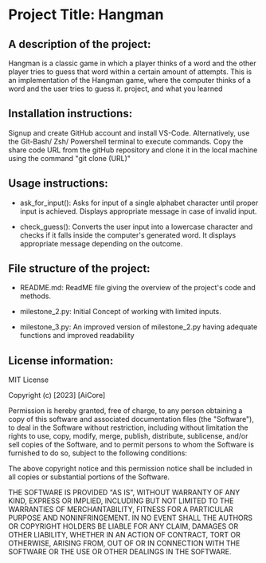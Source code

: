 # Project Title: Hangman

## A description of the project:

Hangman is a classic game in which a player thinks of a word and the other player tries to guess that word within a certain amount of attempts.
This is an implementation of the Hangman game, where the computer thinks of a word and the user tries to guess it.  project, and what you learned

## Installation instructions:

Signup and create GitHub account and install VS-Code. Alternatively, use the Git-Bash/ Zsh/ Powershell terminal to execute commands.
Copy the share code URL from the gitHub repository and clone it in the local machine using the command "git clone (URL)" 

## Usage instructions:

- ask_for_input(): Asks for input of a single alphabet character until proper input is achieved. Displays appropriate message in case of invalid input.

- check_guess(): Converts the user input into a lowercase character and checks if it falls inside the computer's generated word. It displays appropriate message depending on the outcome. 

## File structure of the project:

- README.md: ReadME file giving the overview of the project's code and methods.

- milestone_2.py: Initial Concept of working with limited inputs.

- milestone_3.py: An improved version of milestone_2.py having adequate functions and improved readability 

## License information:

MIT License

Copyright (c) [2023] [AiCore]

Permission is hereby granted, free of charge, to any person obtaining a copy
of this software and associated documentation files (the "Software"), to deal
in the Software without restriction, including without limitation the rights
to use, copy, modify, merge, publish, distribute, sublicense, and/or sell
copies of the Software, and to permit persons to whom the Software is
furnished to do so, subject to the following conditions:

The above copyright notice and this permission notice shall be included in all
copies or substantial portions of the Software.

THE SOFTWARE IS PROVIDED "AS IS", WITHOUT WARRANTY OF ANY KIND, EXPRESS OR
IMPLIED, INCLUDING BUT NOT LIMITED TO THE WARRANTIES OF MERCHANTABILITY,
FITNESS FOR A PARTICULAR PURPOSE AND NONINFRINGEMENT. IN NO EVENT SHALL THE
AUTHORS OR COPYRIGHT HOLDERS BE LIABLE FOR ANY CLAIM, DAMAGES OR OTHER
LIABILITY, WHETHER IN AN ACTION OF CONTRACT, TORT OR OTHERWISE, ARISING FROM,
OUT OF OR IN CONNECTION WITH THE SOFTWARE OR THE USE OR OTHER DEALINGS IN THE
SOFTWARE.

